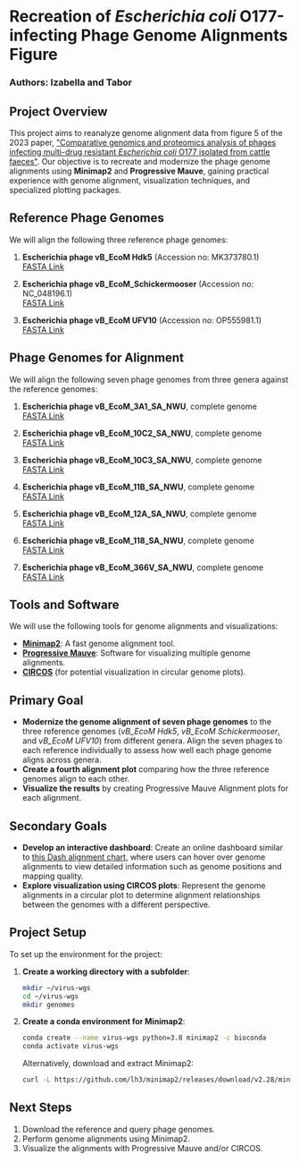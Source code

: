 # Recreation of *Escherichia coli* O177-infecting Phage Genome Alignments Figure
### Authors: Izabella and Tabor
## Project Overview
This project aims to reanalyze genome alignment data from figure 5 of the 2023 paper, ["Comparative genomics and proteomics analysis of phages infecting multi-drug resistant *Escherichia coli* O177 isolated from cattle faeces"](https://doi.org/10.1038/s41598-023-48788-w). Our objective is to recreate and modernize the phage genome alignments using **Minimap2** and **Progressive Mauve**, gaining practical experience with genome alignment, visualization techniques, and specialized plotting packages.

## Reference Phage Genomes
We will align the following three reference phage genomes:

1. **Escherichia phage vB_EcoM Hdk5** (Accession no: MK373780.1)  
   [FASTA Link](https://www.ncbi.nlm.nih.gov/nuccore/MK373780.1?report=fasta)
   
2. **Escherichia phage vB_EcoM_Schickermooser** (Accession no: NC_048196.1)  
   [FASTA Link](https://www.ncbi.nlm.nih.gov/nuccore/NC_048196.1?report=fasta)

3. **Escherichia phage vB_EcoM UFV10** (Accession no: OP555981.1)  
   [FASTA Link](https://www.ncbi.nlm.nih.gov/nuccore/OP555981.1?report=fasta)

## Phage Genomes for Alignment
We will align the following seven phage genomes from three genera against the reference genomes:

1. **Escherichia phage vB_EcoM_3A1_SA_NWU**, complete genome  
   [FASTA Link](https://www.ncbi.nlm.nih.gov/nuccore/OR062524.1?report=fasta)
   
2. **Escherichia phage vB_EcoM_10C2_SA_NWU**, complete genome  
   [FASTA Link](https://www.ncbi.nlm.nih.gov/nuccore/OR062525.1?report=fasta)

3. **Escherichia phage vB_EcoM_10C3_SA_NWU**, complete genome  
   [FASTA Link](https://www.ncbi.nlm.nih.gov/nuccore/OR062526.1?report=fasta)

4. **Escherichia phage vB_EcoM_11B_SA_NWU**, complete genome  
   [FASTA Link](https://www.ncbi.nlm.nih.gov/nuccore/OR062527.1?report=fasta)

5. **Escherichia phage vB_EcoM_12A_SA_NWU**, complete genome  
   [FASTA Link](https://www.ncbi.nlm.nih.gov/nuccore/OR062528.1?report=fasta)

6. **Escherichia phage vB_EcoM_118_SA_NWU**, complete genome  
   [FASTA Link](https://www.ncbi.nlm.nih.gov/nuccore/OR062529.1?report=fasta)

7. **Escherichia phage vB_EcoM_366V_SA_NWU**, complete genome  
   [FASTA Link](https://www.ncbi.nlm.nih.gov/nuccore/OR062530.1?report=fasta)

## Tools and Software
We will use the following tools for genome alignments and visualizations:
- **[Minimap2](https://github.com/lh3/minimap2)**: A fast genome alignment tool.
- **[Progressive Mauve](https://journals.plos.org/plosone/article?id=10.1371/journal.pone.0011147)**: Software for visualizing multiple genome alignments.
- **[CIRCOS](http://circos.ca/)** (for potential visualization in circular genome plots).

## Primary Goal
- **Modernize the genome alignment of seven phage genomes** to the three reference genomes (*vB_EcoM Hdk5*, *vB_EcoM Schickermooser*, and *vB_EcoM UFV10*) from different genera. Align the seven phages to each reference individually to assess how well each phage genome aligns across genera.  
- **Create a fourth alignment plot** comparing how the three reference genomes align to each other.  
- **Visualize the results** by creating Progressive Mauve Alignment plots for each alignment.

## Secondary Goals
- **Develop an interactive dashboard**: Create an online dashboard similar to [this Dash alignment chart](https://dash.gallery/dash-alignment-chart/), where users can hover over genome alignments to view detailed information such as genome positions and mapping quality.
- **Explore visualization using CIRCOS plots**: Represent the genome alignments in a circular plot to determine alignment relationships between the genomes with a different perspective.

## Project Setup
To set up the environment for the project:

1. **Create a working directory with a subfolder**:
   ```bash
   mkdir ~/virus-wgs
   cd ~/virus-wgs
   mkdir genomes
   ```

2. **Create a conda environment for Minimap2**:
   ```bash
   conda create --name virus-wgs python=3.8 minimap2 -c bioconda
   conda activate virus-wgs
   ```

   Alternatively, download and extract Minimap2:
   ```bash
   curl -L https://github.com/lh3/minimap2/releases/download/v2.28/minimap2-2.28_x64-linux.tar.bz2 | tar -jxvf -
   ```

## Next Steps
1. Download the reference and query phage genomes.
2. Perform genome alignments using Minimap2.
3. Visualize the alignments with Progressive Mauve and/or CIRCOS.

